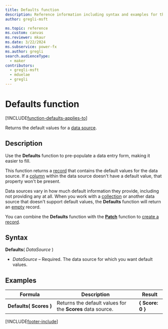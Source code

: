 ```yaml
---
title: Defaults function
description: Reference information including syntax and examples for the Defaults function.
author: gregli-msft

ms.topic: reference
ms.custom: canvas
ms.reviewer: mkaur
ms.date: 3/22/2024
ms.subservice: power-fx
ms.author: gregli
search.audienceType:
  - maker
contributors:
  - gregli-msft
  - mduelae
  - gregli
---
```


# Defaults function
[!INCLUDE[function-defaults-applies-to](includes/function-defaults-applies-to.md)]



Returns the default values for a [data source](/power-apps/maker/canvas-apps/working-with-data-sources).

## Description

Use the **Defaults** function to pre-populate a data entry form, making it easier to fill.

This function returns a [record](/power-apps/maker/canvas-apps/working-with-tables#records) that contains the default values for the data source. If a [column](/power-apps/maker/canvas-apps/working-with-tables#columns) within the data source doesn't have a default value, that property won't be present.

Data sources vary in how much default information they provide, including not providing any at all. When you work with a [collection](/power-apps/maker/canvas-apps/working-with-data-sources#collections) or another data source that doesn't support default values, the **Defaults** function will return an [empty](function-isblank-isempty.md) record.

You can combine the **Defaults** function with the **[Patch](function-patch.md)** function to [create a record](/power-apps/maker/canvas-apps/working-with-data-sources).

## Syntax

**Defaults**( _DataSource_ )

- _DataSource_ – Required. The data source for which you want default values.

## Examples

| Formula                          | Description                                                | Result           |
| -------------------------------- | ---------------------------------------------------------- | ---------------- |
| **Defaults(&nbsp;Scores&nbsp;)** | Returns the default values for the **Scores** data source. | **{ Score: 0 }** |

[!INCLUDE[footer-include](../../includes/footer-banner.md)]




























































